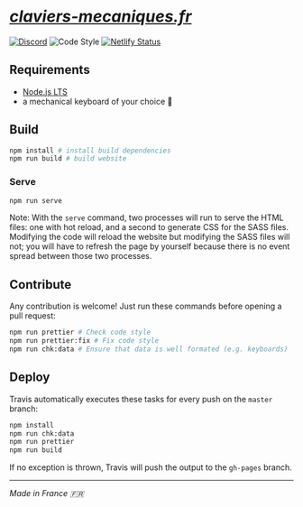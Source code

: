 # _[claviers-mecaniques.fr](https://claviers-mecaniques.fr)_

[![Discord](https://img.shields.io/discord/364402715545174027.svg?label=Discord&logo=Discord&logoColor=white)](https://discord.gg/V2Ns3gD) ![Code Style](https://img.shields.io/badge/code%20style-prettier-success.svg) [![Netlify Status](https://api.netlify.com/api/v1/badges/e3b278f2-0287-49c9-8594-75c012ccc12e/deploy-status)](https://app.netlify.com/sites/quirky-sammet-4e449c/deploys)

## Requirements

- [Node.js LTS](https://nodejs.org/en/)
- a mechanical keyboard of your choice :eyes:

## Build

```bash
npm install # install build dependencies
npm run build # build website
```

### Serve

```bash
npm run serve
```

Note: With the `serve` command, two processes will run to serve the HTML files: one with hot reload, and a second to generate CSS for the SASS files. Modifying the code will reload the website but modifying the SASS files will not; you will have to refresh the page by yourself because there is no event spread between those two processes.

## Contribute

Any contribution is welcome! Just run these commands before opening a pull request:

```bash
npm run prettier # Check code style
npm run prettier:fix # Fix code style
npm run chk:data # Ensure that data is well formated (e.g. keyboards)
```

## Deploy

Travis automatically executes these tasks for every push on the `master` branch:

```bash
npm install
npm run chk:data
npm run prettier
npm run build
```

If no exception is thrown, Travis will push the output to the `gh-pages` branch.

---

_Made in France :fr:_
